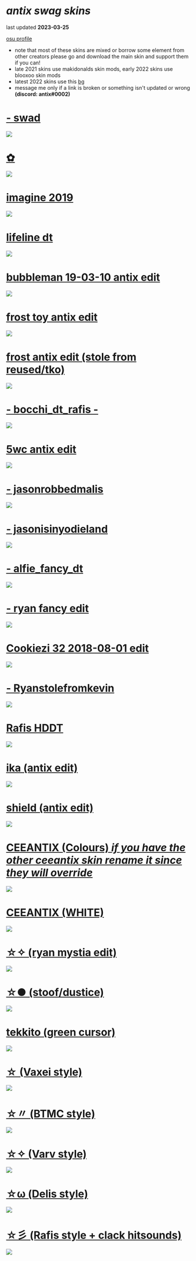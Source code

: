 # *antix swag skins*
last updated <b>2023-03-25</b>

[osu profile](https://osu.ppy.sh/users/12455534)
 * note that most of these skins are mixed or borrow some element from other creators please go and download the main skin and support them if you can!
 * late 2021 skins use makidonalds skin mods, early 2022 skins use blooxoo skin mods
 * latest 2022 skins use this [bg](https://antix.s-ul.eu/TiPtPaNM)
 * message me only if a link is broken or something isn't updated or wrong <b>(discord: antix#0002)</b>

# [- swad](https://antix.s-ul.eu/LMkqtsBo)
![](https://osu.ppy.sh/ss/18509728/56b8)

# [✿](https://antix.s-ul.eu/crDfvvnE)
![](https://osu.ppy.sh/ss/18509721/48a1)

# [imagine 2019](https://antix.s-ul.eu/bX1XplYk)
![](https://osu.ppy.sh/ss/18509714/2e75)

# [lifeline dt](https://drive.google.com/drive/folders/1erv2GM3rsEePc4MU7g2AcAaEN-JMgVte)
![](https://osu.ppy.sh/ss/18509709/d683)

# [bubbleman 19-03-10 antix edit](https://antix.s-ul.eu/SMi3jmu6)
![](https://osu.ppy.sh/ss/18403795/cf47)

# [frost toy antix edit](https://antix.s-ul.eu/VChBkiiC)
![](https://osu.ppy.sh/ss/18509702/ba25)

# [frost antix edit (stole from reused/tko)](https://antix.s-ul.eu/Bibi4r6y)
![](https://osu.ppy.sh/ss/18403781/b4ac) 

# [- bocchi_dt_rafis -](https://mega.nz/file/ZC4VmJ5J#6S83-maoBkQJU1m52HaYcs068oIT7t2TiNVMRxipULE)
![](https://i.imgur.com/7iyIPOi.png)

# [5wc antix edit](https://antix.s-ul.eu/RRWwF6pu)
![](https://osu.ppy.sh/ss/18403777/6e82) 

# [- jasonrobbedmalis](https://antix.s-ul.eu/C3VBkkFz)
![](https://osu.ppy.sh/ss/18509697/6c7c)

# [- jasonisinyodieland](https://antix.s-ul.eu/5KcEmYh5)
![](https://osu.ppy.sh/ss/18290765/27bd)

# [- alfie_fancy_dt](https://mega.nz/file/4ToUGQDI#dmPj44bm0fZGanSS4IVtrwCTPWjjA8wud-5iboYWutY)
![](https://osu.ppy.sh/ss/18184466/2a97)

# [- ryan fancy edit](https://antix.s-ul.eu/j0n1pyhk)
![](https://osu.ppy.sh/ss/18004901/10bd)

# [Cookiezi 32 2018-08-01 edit](https://antix.s-ul.eu/COcQdHA0)
![](https://osuskins.net/screenshots/A7Zi0U5.jpg)

# [- Ryanstolefromkevin](https://mega.nz/file/0Pxx2JZQ#HKrPw2FBQQeM3OIGxhKGeToOFxFMLlYFF8O6QGTHPmk)
![](https://osu.ppy.sh/ss/17714432/a1e8)

# [Rafis HDDT](https://drive.google.com/uc?export=download&id=1hHzgI3DfKLLg6VxKYDPT3kYqXERDM96o)
![](https://i.imgur.com/YULitvx.png)

# [ika (antix edit)](https://antix.s-ul.eu/r7UBzR4Q)
![](https://osu.ppy.sh/ss/18509691/4935)

# [shield (antix edit)](https://antix.s-ul.eu/ZzZ2I0Ow)
![](https://osu.ppy.sh/ss/17894939/27a8)

# [CEEANTIX (Colours) *if you have the other ceeantix skin rename it since they will override*](https://antix.s-ul.eu/M5cq5d1a)
![](https://osu.ppy.sh/ss/17681553/6b94)

# [CEEANTIX (WHITE)](https://antix.s-ul.eu/ZDkT6vsJ) 
![](https://osu.ppy.sh/ss/17681566/fe15)

# [☆✧ (ryan mystia edit)](https://antix.s-ul.eu/aLoafnyh) 
![](https://osu.ppy.sh/ss/17382183/8e91)

# [☆● (stoof/dustice)](https://antix.s-ul.eu/tFbPY63k) 
![](https://osu.ppy.sh/ss/18509686/52f3)

# [tekkito (green cursor)](https://antix.s-ul.eu/w2QDa9k1) 
![](https://nikzz-tea.github.io/osu-skins/previews/tekkito.jpg)

# [☆ (Vaxei style)](https://antix.s-ul.eu/uOU1pwNTc) 
![](https://osu.ppy.sh/ss/18509680/8d9a)

# [☆〃 (BTMC style)](https://antix.s-ul.eu/aEpzwrGy) 
![](https://osu.ppy.sh/ss/17017336/f061)

# [☆✧ (Varv style)](https://antix.s-ul.eu/eUDfQkag) 
![](https://osu.ppy.sh/ss/18509677/ef13)

# [☆ω (Delis style)](https://antix.s-ul.eu/BN9yY7fx)
![](https://osu.ppy.sh/ss/17017372/aed4)

# [☆彡 (Rafis style + clack hitsounds)](https://antix.s-ul.eu/t1MbQsqP)
![](https://osu.ppy.sh/ss/17017378/660d)
